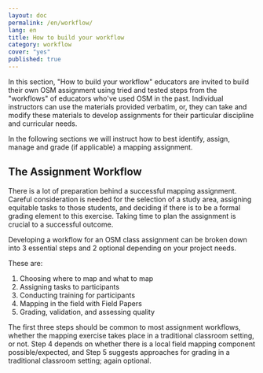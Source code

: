 ```yaml
---
layout: doc
permalink: /en/workflow/
lang: en
title: How to build your workflow
category: workflow
cover: "yes"
published: true
---
```


In this section, "How to build your workflow" educators are invited to build their own OSM assignment using tried and tested steps from the "workflows" of educators who've used OSM in the past.
Individual instructors can use the materials provided verbatim, or, they can take and modify these materials to develop assignments for their particular discipline and curricular needs.

In the following sections we will instruct how to best identify, assign, manage and grade (if applicable) a mapping assignment.


## The Assignment Workflow 
There is a lot of preparation behind a successful mapping assignment. Careful consideration is needed for the selection of a study area, assigning equitable tasks to those students, and deciding if there is to be a formal grading element to this exercise. 
Taking time to plan the assignment is crucial to a successful outcome. 

Developing a workflow for an OSM class assignment can be broken down into 3 essential steps and 2 optional depending on your project needs. 

These are:

1. Choosing where to map and what to map
2. Assigning tasks to participants
3. Conducting training for participants
4. Mapping in the field with Field Papers
5. Grading, validation, and assessing quality


The first three steps should be common to most assignment workflows, whether the mapping exercise takes place in a traditional classroom setting, or not. Step 4 depends on whether there is a local field mapping component possible/expected, and Step 5 suggests approaches for grading in a traditional classroom setting; again optional. 
